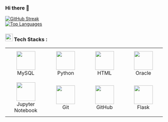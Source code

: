 ### Hi there 👋

<!--
**NityaVerma19/NityaVerma19** is a ✨ _special_ ✨ repository because its `README.md` (this file) appears on your GitHub profile.

Here are some ideas to get you started:

- 🔭 I’m currently working on ...
- 🌱 I’m currently learning ...
- 👯 I’m looking to collaborate on ...
- 🤔 I’m looking for help with ...
- 💬 Ask me about ...
- 📫 How to reach me: ...
- 😄 Pronouns: ...
- ⚡ Fun fact: ...
-->
<a align="center" href="https://git.io/streak-stats"><img src="https://streak-stats.demolab.com?user=NityaVerma19&theme=iceberg" alt="GitHub Streak"  /></a><br>
<a align="center" href="https://github.com/NityaVerma19" align="left"><img src="https://github-readme-stats.vercel.app/api/top-langs/?username=NityaVerma19&langs_count=5&title_color=85a2c8&text_color=dadce7&icon_color=0891b2&bg_color=1e2132&hide_border=true&locale=en&custom_title=Top%20%Languages" alt="Top Languages" /></a>


<h3 align="left"><img src = "https://media2.giphy.com/media/QssGEmpkyEOhBCb7e1/giphy.gif?cid=ecf05e47a0n3gi1bfqntqmob8g9aid1oyj2wr3ds3mg700bl&rid=giphy.gif" width = 24px>   Tech Stacks :</h3>
<table align="center">
  <tr>
    <td align="center" width="150" style="padding: 10px;">
      <img src="https://user-images.githubusercontent.com/25181517/183896128-ec99105a-ec1a-4d85-b08b-1aa1620b2046.png" width="60" height="60" /><br>MySQL
    </td>
    <td align="center" width="150" style="padding: 10px;">
      <img src="https://user-images.githubusercontent.com/25181517/183423507-c056a6f9-1ba8-4312-a350-19bcbc5a8697.png" width="60" height="60" /><br>Python
    </td>
    <td align="center" width="150" style="padding: 10px;">
      <img src="https://user-images.githubusercontent.com/25181517/192158954-f88b5814-d510-4564-b285-dff7d6400dad.png" width="60" height="60" /><br>HTML
    </td>
    <td align="center" width="150" style="padding: 10px;">
      <img src="https://user-images.githubusercontent.com/25181517/117208736-bdedc080-adf5-11eb-912f-61c7d43705f6.png" width="60" height="60" /><br>Oracle
    </td>

  </tr>

  <tr>
    <td align="center" width="150" style="padding: 10px;">
      <img src="https://user-images.githubusercontent.com/25181517/183914128-3fc88b4a-4ac1-40e6-9443-9a30182379b7.png" width="60" height="60" /><br>Jupyter Notebook
    </td>
    <td align="center" width="150" style="padding: 10px;">
      <img src="https://user-images.githubusercontent.com/25181517/192108372-f71d70ac-7ae6-4c0d-8395-51d8870c2ef0.png" width="60" height="60" /><br>Git
    </td>
    <td align="center" width="150" style="padding: 10px;">
      <img src="https://user-images.githubusercontent.com/25181517/192108374-8da61ba1-99ec-41d7-80b8-fb2f7c0a4948.png" width="60" height="60" /><br>GitHub
    </td>
    <td align="center" width="150" style="padding: 10px;">
      <img src="https://user-images.githubusercontent.com/25181517/183423775-2276e25d-d43d-4e58-890b-edbc88e915f7.png" width="60" height="60" /><br>Flask
    </td>
</table>


